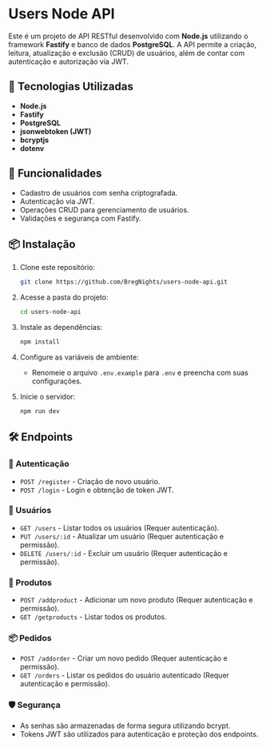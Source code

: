 # Users Node API

Este é um projeto de API RESTful desenvolvido com **Node.js** utilizando o framework **Fastify** e banco de dados **PostgreSQL**. A API permite a criação, leitura, atualização e exclusão (CRUD) de usuários, além de contar com autenticação e autorização via JWT.

## 🚀 Tecnologias Utilizadas

- **Node.js**
- **Fastify**
- **PostgreSQL**
- **jsonwebtoken (JWT)**
- **bcryptjs**
- **dotenv**

## 📌 Funcionalidades

- Cadastro de usuários com senha criptografada.
- Autenticação via JWT.
- Operações CRUD para gerenciamento de usuários.
- Validações e segurança com Fastify.

## 📦 Instalação

1. Clone este repositório:
   ```sh
   git clone https://github.com/BregNights/users-node-api.git
   ```

2. Acesse a pasta do projeto:
   ```sh
   cd users-node-api
   ```

3. Instale as dependências:
   ```sh
   npm install
   ```

4. Configure as variáveis de ambiente:
   - Renomeie o arquivo `.env.example` para `.env` e preencha com suas configurações.

5. Inicie o servidor:
   ```sh
   npm run dev
   ```

## 🛠 Endpoints

### 🔑 Autenticação
- `POST /register` - Criação de novo usuário.
- `POST /login` - Login e obtenção de token JWT.

### 👤 Usuários
- `GET /users` - Listar todos os usuários (Requer autenticação).
- `PUT /users/:id` - Atualizar um usuário (Requer autenticação e permissão).
- `DELETE /users/:id` - Excluir um usuário (Requer autenticação e permissão).

### 🛒 Produtos

- `POST /addproduct` - Adicionar um novo produto (Requer autenticação e permissão).
- `GET /getproducts` - Listar todos os produtos.

### 📦 Pedidos

- `POST /addorder` - Criar um novo pedido (Requer autenticação e permissão).
- `GET /orders` - Listar os pedidos do usuário autenticado (Requer autenticação e permissão).

### 🛡 Segurança

- As senhas são armazenadas de forma segura utilizando bcrypt.
- Tokens JWT são utilizados para autenticação e proteção dos endpoints.
